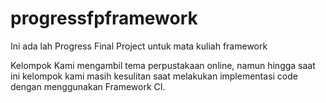 # progressfpframework
Ini ada lah Progress Final Project untuk mata kuliah framework

Kelompok Kami mengambil tema perpustakaan online, namun hingga saat ini kelompok kami masih kesulitan saat melakukan implementasi code dengan menggunakan Framework CI.
